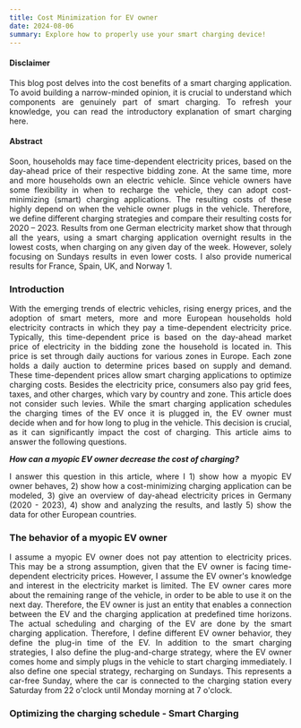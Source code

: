 ```yaml
---
title: Cost Minimization for EV owner
date: 2024-08-06
summary: Explore how to properly use your smart charging device!
---
```

<div style="text-align: justify;">

#### Disclaimer

This blog post delves into the cost benefits of a smart charging application. To avoid building a narrow-minded opinion, it is crucial to understand which components are genuinely part of smart charging. To refresh your knowledge, you can read the introductory explanation of smart charging here.

#### Abstract

Soon, households may face time-dependent electricity prices, based on the day-ahead price of their respective bidding zone. At the same time, more and more households own an electric vehicle. Since vehicle owners have some flexibility in when to recharge the vehicle, they can adopt cost-minimizing (smart) charging applications. The resulting costs of these highly depend on when the vehicle owner plugs in the vehicle. Therefore, we define different charging strategies and compare their resulting costs for 2020 – 2023. Results from one German electricity market show that through all the years, using a smart charging application overnight results in the lowest costs, when charging on any given day of the week. However, solely focusing on Sundays results in even lower costs. I also provide numerical results for France, Spain, UK, and Norway 1.

### Introduction

With the emerging trends of electric vehicles, rising energy prices, and the adoption of smart meters, more and more European households hold electricity contracts in which they pay a time-dependent electricity price. Typically, this time-dependent price is based on the day-ahead market price of electricity in the bidding zone the household is located in. This price is set through daily auctions for various zones in Europe. Each zone holds a daily auction to determine prices based on supply and demand. These time-dependent prices allow smart charging applications to optimize charging costs. Besides the electricity price, consumers also pay grid fees, taxes, and other charges, which vary by country and zone. This article does not consider such levies. While the smart charging application schedules the charging times of the EV once it is plugged in, the EV owner must decide when and for how long to plug in the vehicle. This decision is crucial, as it can significantly impact the cost of charging.  This article aims to answer the following questions.


***How can a myopic EV owner decrease the cost of charging?***


I answer this question in this article, where I 1) show how a myopic EV owner behaves, 2) show how a cost-minimizing charging application can be modeled, 3) give an overview of day-ahead electricity prices in Germany (2020 - 2023), 4) show and analyzing the results, and lastly 5) show the data for other European countries.

### The behavior of a myopic EV owner
I assume a myopic EV owner does not pay attention to electricity prices. This may be a strong assumption, given that the EV owner is facing time-dependent electricity prices. However, I assume the EV owner's knowledge and interest in the electricity market is limited. The EV owner cares more about the remaining range of the vehicle, in order to be able to use it on the next day. Therefore, the EV owner is just an entity that enables a connection between the EV and the charging application at predefined time horizons. The actual scheduling and charging of the EV are done by the smart charging application. Therefore, I define different EV owner behavior, they define the plug-in time of the EV. In addition to the smart charging strategies, I also define the plug-and-charge strategy, where the EV owner comes home and simply plugs in the vehicle to start charging immediately.  I also define one special strategy, recharging on Sundays. This represents a car-free Sunday, where the car is connected to the charging station every Saturday from 22 o'clock until Monday morning at 7 o'clock.

### Optimizing the charging schedule - Smart Charging 
</div>
